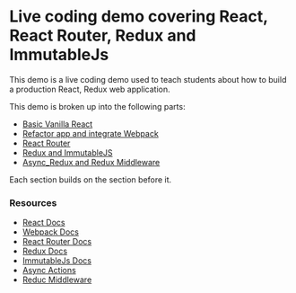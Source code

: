 # Live coding demo covering React, React Router, Redux and ImmutableJs

This demo is a live coding demo used to teach students about how to build a production React, Redux web application.

This demo is broken up into the following parts:

- [Basic Vanilla React](https://github.com/devleague/react_redux_demo/tree/master/1-Simple_Setup)
- [Refactor app and integrate Webpack](https://github.com/devleague/react_redux_demo/tree/master/2-Webpack_Refactor)
- [React Router](https://github.com/devleague/react_redux_demo/tree/master/3-Router)
- [Redux and ImmutableJS](https://github.com/devleague/react_redux_demo/tree/master/4-Redux_ImmutableJS)
- [Async_Redux and Redux Middleware](https://github.com/devleague/react_redux_demo/tree/master/5-Async_Redux_Middleware)

Each section builds on the section before it.

### Resources
- [React Docs](https://facebook.github.io/react/)
- [Webpack Docs](https://webpack.github.io/)
- [React Router Docs](https://github.com/reactjs/react-router)
- [Redux Docs](http://redux.js.org/index.html)
- [ImmutableJs Docs](https://facebook.github.io/immutable-js/)
- [Async Actions](http://redux.js.org/docs/advanced/AsyncActions.html)
- [Reduc Middleware](http://redux.js.org/docs/advanced/Middleware.html)